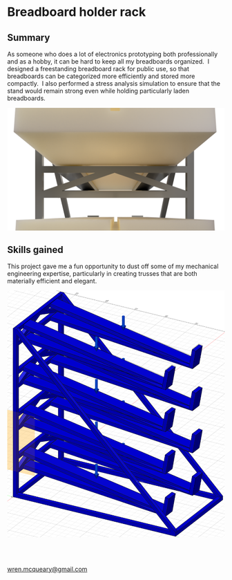 # Breadboard holder rack

## Summary

As someone who does a lot of electronics prototyping both professionally and as a hobby, it can be hard to keep all my breadboards organized.  I designed a freestanding breadboard rack for public use, so that breadboards can be categorized more efficiently and stored more compactly.  I also performed a stress analysis simulation to ensure that the stand would remain strong even while holding particularly laden breadboards.

![Breadboards on rack assembly](/images/projects/breadboard_holder_rack/breadboards_on_rack_assembly_2022-Feb-22_09-30-00PM-000_CustomizedView16437426742.png)

## Skills gained

This project gave me a fun opportunity to dust off some of my mechanical engineering expertise, particularly in creating trusses that are both materially efficient and elegant.

![simulation](/images/projects/breadboard_holder_rack/simulation.png)

<br/><br/>

wren.mcqueary@gmail.com

